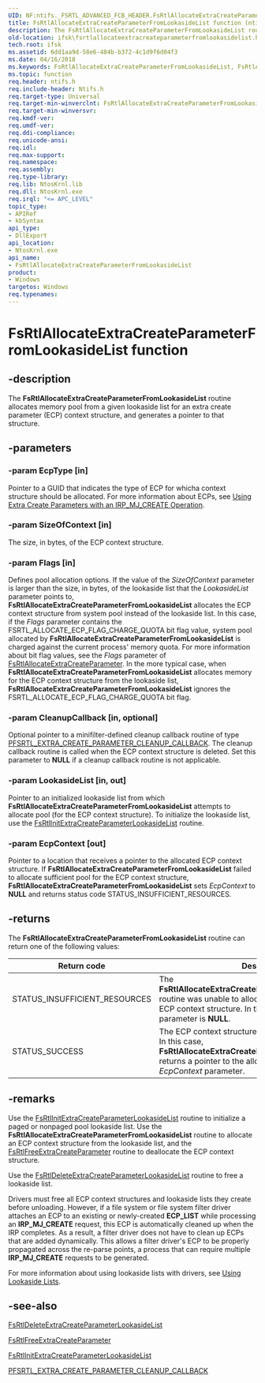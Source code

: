```yaml
---
UID: NF:ntifs._FSRTL_ADVANCED_FCB_HEADER.FsRtlAllocateExtraCreateParameterFromLookasideList
title: FsRtlAllocateExtraCreateParameterFromLookasideList function (ntifs.h)
description: The FsRtlAllocateExtraCreateParameterFromLookasideList routine allocates memory pool from a given lookaside list for an extra create parameter (ECP) context structure, and generates a pointer to that structure.
old-location: ifsk\fsrtlallocateextracreateparameterfromlookasidelist.htm
tech.root: ifsk
ms.assetid: 6dd1aa9d-58e6-484b-b372-4c1d9f6d04f3
ms.date: 04/16/2018
ms.keywords: FsRtlAllocateExtraCreateParameterFromLookasideList, FsRtlAllocateExtraCreateParameterFromLookasideList routine [Installable File System Drivers], fsrtlref_c85ee3ff-e71f-4c6e-bc37-4187cad9855f.xml, ifsk.fsrtlallocateextracreateparameterfromlookasidelist, ntifs/FsRtlAllocateExtraCreateParameterFromLookasideList
ms.topic: function
req.header: ntifs.h
req.include-header: Ntifs.h
req.target-type: Universal
req.target-min-winverclnt: FsRtlAllocateExtraCreateParameterFromLookasideList is available starting with Windows Vista.
req.target-min-winversvr: 
req.kmdf-ver: 
req.umdf-ver: 
req.ddi-compliance: 
req.unicode-ansi: 
req.idl: 
req.max-support: 
req.namespace: 
req.assembly: 
req.type-library: 
req.lib: NtosKrnl.lib
req.dll: NtosKrnl.exe
req.irql: "<= APC_LEVEL"
topic_type:
- APIRef
- kbSyntax
api_type:
- DllExport
api_location:
- NtosKrnl.exe
api_name:
- FsRtlAllocateExtraCreateParameterFromLookasideList
product:
- Windows
targetos: Windows
req.typenames: 
---
```


# FsRtlAllocateExtraCreateParameterFromLookasideList function

## -description

The **FsRtlAllocateExtraCreateParameterFromLookasideList** routine allocates memory pool from a given lookaside list for an extra create parameter (ECP) context structure, and generates a pointer to that structure.

## -parameters

### -param EcpType [in]

Pointer to a GUID that indicates the type of ECP for whicha context structure should be allocated. For more information about ECPs, see [Using Extra Create Parameters with an IRP_MJ_CREATE Operation](https://docs.microsoft.com/windows-hardware/drivers/ifs/using-extra-create-parameters-with-an-irp-mj-create-operation).

### -param SizeOfContext [in]

The size, in bytes, of the ECP context structure.

### -param Flags [in]

Defines pool allocation options. If the value of the *SizeOfContext* parameter is larger than the size, in bytes, of the lookaside list that the *LookasideList* parameter points to, **FsRtlAllocateExtraCreateParameterFromLookasideList** allocates the ECP context structure from system pool instead of the lookaside list. In this case, if the *Flags* parameter contains the FSRTL_ALLOCATE_ECP_FLAG_CHARGE_QUOTA bit flag value, system pool allocated by **FsRtlAllocateExtraCreateParameterFromLookasideList** is charged against the current process' memory quota. For more information about bit flag values, see the *Flags* parameter of [FsRtlAllocateExtraCreateParameter](https://docs.microsoft.com/windows-hardware/drivers/ddi/content/ntifs/nf-ntifs-fsrtlallocateextracreateparameter). In the more typical case, when **FsRtlAllocateExtraCreateParameterFromLookasideList** allocates memory for the ECP context structure from the lookaside list, **FsRtlAllocateExtraCreateParameterFromLookasideList** ignores the FSRTL_ALLOCATE_ECP_FLAG_CHARGE_QUOTA bit flag.

### -param CleanupCallback [in, optional]

Optional pointer to a minifilter-defined cleanup callback routine of type [PFSRTL_EXTRA_CREATE_PARAMETER_CLEANUP_CALLBACK](https://docs.microsoft.com/windows-hardware/drivers/ddi/content/ntifs/nc-ntifs-pfsrtl_extra_create_parameter_cleanup_callback). The cleanup callback routine is called when the ECP context structure is deleted. Set this parameter to **NULL** if a cleanup callback routine is not applicable.

### -param LookasideList [in, out]

Pointer to an initialized lookaside list from which **FsRtlAllocateExtraCreateParameterFromLookasideList** attempts to allocate pool (for the ECP context structure). To initialize the lookaside list, use the [FsRtlInitExtraCreateParameterLookasideList](https://docs.microsoft.com/windows-hardware/drivers/ddi/content/ntifs/nf-ntifs-fsrtlinitextracreateparameterlookasidelist) routine.

### -param EcpContext [out]

Pointer to a location that receives a pointer to the allocated ECP context structure. If **FsRtlAllocateExtraCreateParameterFromLookasideList** failed to allocate sufficient pool for the ECP context structure, **FsRtlAllocateExtraCreateParameterFromLookasideList** sets *EcpContext* to **NULL** and returns status code STATUS_INSUFFICIENT_RESOURCES.

## -returns

The **FsRtlAllocateExtraCreateParameterFromLookasideList** routine can return one of the following values:

|Return code|Description|
|---|---|
|STATUS_INSUFFICIENT_RESOURCES|The **FsRtlAllocateExtraCreateParameterFromLookasideList** routine was unable to allocate sufficient memory for an ECP context structure. In this case, the *EcpContext* parameter is **NULL**.|
|STATUS_SUCCESS|The ECP context structure was successfully allocated. In this case, **FsRtlAllocateExtraCreateParameterFromLookasideList** returns a pointer to the allocated structure in the *EcpContext* parameter.|

## -remarks

Use the [FsRtlInitExtraCreateParameterLookasideList](https://docs.microsoft.com/windows-hardware/drivers/ddi/content/ntifs/nf-ntifs-fsrtlinitextracreateparameterlookasidelist) routine to initialize a paged or nonpaged pool lookaside list. Use the **FsRtlAllocateExtraCreateParameterFromLookasideList** routine to allocate an ECP context structure from the lookaside list, and the [FsRtlFreeExtraCreateParameter](https://docs.microsoft.com/windows-hardware/drivers/ddi/content/ntifs/nf-ntifs-fsrtlfreeextracreateparameter) routine to deallocate the ECP context structure.

Use the [FsRtlDeleteExtraCreateParameterLookasideList](https://msdn.microsoft.com/library/windows/hardware/ff545849) routine to free a lookaside list.

Drivers must free all ECP context structures and lookaside lists they create before unloading. However, if a file system or file system filter driver attaches an ECP to an existing or newly-created **ECP_LIST** while processing an **IRP_MJ_CREATE** request, this ECP is automatically cleaned up when the IRP completes. As a result, a filter driver does not have to clean up ECPs that are added dynamically. This allows a filter driver's ECP to be properly propagated across the re-parse points, a process that can require multiple **IRP_MJ_CREATE** requests to be generated.

For more information about using lookaside lists with drivers, see [Using Lookaside Lists](https://docs.microsoft.com/windows-hardware/drivers/kernel/using-lookaside-lists).

## -see-also

[FsRtlDeleteExtraCreateParameterLookasideList](https://docs.microsoft.com/windows-hardware/drivers/ddi/content/ntifs/nf-ntifs-fsrtldeleteextracreateparameterlookasidelist)

[FsRtlFreeExtraCreateParameter](https://docs.microsoft.com/windows-hardware/drivers/ddi/content/ntifs/nf-ntifs-fsrtlfreeextracreateparameter)

[FsRtlInitExtraCreateParameterLookasideList](https://docs.microsoft.com/windows-hardware/drivers/ddi/content/ntifs/nf-ntifs-fsrtlinitextracreateparameterlookasidelist)

[PFSRTL_EXTRA_CREATE_PARAMETER_CLEANUP_CALLBACK](https://docs.microsoft.com/windows-hardware/drivers/ddi/content/ntifs/nc-ntifs-pfsrtl_extra_create_parameter_cleanup_callback)
